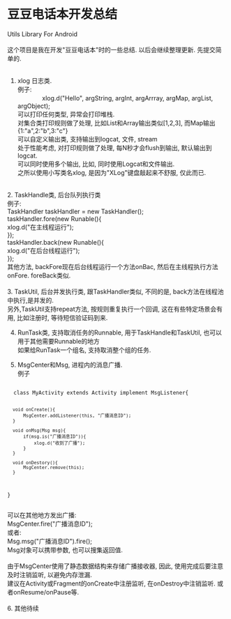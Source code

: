 # 豆豆电话本开发总结
Utils Library For Android <br/>
<br/>
这个项目是我在开发"豆豆电话本"时的一些总结. 以后会继续整理更新. 先提交简单的.<br/>
<br/>
1. xlog 日志类. <br/>
  例子:　<br/>
　　　　xlog.d("Hello", argString, argInt, argArrray, argMap, argList, argObject);<br/>
  可以打印任何类型, 异常会打印堆栈.<br/>
  对集合类打印规则做了处理, 比如List和Array输出类似[1,2,3], 而Map输出{1:"a",2:"b",3:"c"}<br/>
  可以自定义输出类, 支持输出到logcat, 文件, stream<br/>
  处于性能考虑, 对打印规则做了处理, 每N秒才会flush到输出, 默认输出到logcat.<br/>
  可以同时使用多个输出, 比如, 同时使用Logcat和文件输出.<br/>
  之所以使用小写类名xlog, 是因为"XLog"键盘敲起来不舒服, 仅此而已.<br/>
<br/>
2. TaskHandle类, 后台队列执行类<br/>
  例子:<br/>
      TaskHandler taskHandler = new TaskHandler();<br/>
      taskHandler.fore(new Runable(){<br/>
          xlog.d("在主线程运行");<br/>
      });<br/>
      taskHandler.back(new Runable(){<br/>
          xlog.d("在后台线程运行");<br/>
      });<br/>
  其他方法, backFore现在后台线程运行一个方法onBac, 然后在主线程执行方法onFore.  foreBack类似.<br/>
<br/>
3. TaskUtil, 后台并发执行类, 跟TaskHandler类似, 不同的是, back方法在线程池中执行,是并发的.<br/>
  另外,TaskUtil支持repeat方法, 按规则重复执行一个回调, 这在有些特定场景会有用, 比如注册时, 等待短信验证码到来. 

4. RunTask类, 支持取消任务的Runnable,  用于TaskHandle和TaskUtil,  也可以用于其他需要Runnable的地方<br/>
  如果给RunTask一个组名, 支持取消整个组的任务.<br/>
  
5. MsgCenter和Msg, 进程内的消息广播.<br/>
  例子<br/>
  <code>
  class MyActivity extends Activity implement MsgListener{  

      void onCreate(){  
          MsgCenter.addListener(this, "广播消息ID");  
      }  
      
      void onMsg(Msg msg){  
          if(msg.is("广播消息ID")){  
              xlog.d("收到了广播");  
          }  
      }  

      void onDestory(){  
          MsgCenter.remove(this);  
      }  
      
  }  
  </code>
  
  可以在其他地方发出广播:<br/>
    MsgCenter.fire("广播消息ID");<br/>
  或者:<br/>
    Msg.msg("广播消息ID").fire();<br/>
  Msg对象可以携带参数, 也可以搜集返回值. <br/>
  <br/>
  由于MsgCenter使用了静态数据结构来存储广播接收器, 因此, 使用完成后要注意及时注销监听, 以避免内存泄漏.<br/>
  建议在Activity或Fragment的onCreate中注册监听,  在onDestroy中注销监听. 或者onResume/onPause等.<br/>
  <br/>
6. 其他待续<br/>
